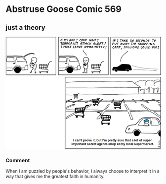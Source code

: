 # Abstruse Goose Comic 569
## just a theory

![image](comics/my_comics_only_address_the_most_pressing_issues_facing_humanity.png)
### Comment
When I am puzzled by people's behavior, I always choose to interpret it in a way that gives me the greatest faith in humanity.

